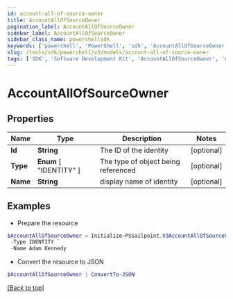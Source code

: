 ```yaml
---
id: account-all-of-source-owner
title: AccountAllOfSourceOwner
pagination_label: AccountAllOfSourceOwner
sidebar_label: AccountAllOfSourceOwner
sidebar_class_name: powershellsdk
keywords: ['powershell', 'PowerShell', 'sdk', 'AccountAllOfSourceOwner', 'AccountAllOfSourceOwner'] 
slug: /tools/sdk/powershell/v3/models/account-all-of-source-owner
tags: ['SDK', 'Software Development Kit', 'AccountAllOfSourceOwner', 'AccountAllOfSourceOwner']
---
```



# AccountAllOfSourceOwner

## Properties

Name | Type | Description | Notes
------------ | ------------- | ------------- | -------------
**Id** | **String** | The ID of the identity | [optional] 
**Type** |  **Enum** [  "IDENTITY" ] | The type of object being referenced | [optional] 
**Name** | **String** | display name of identity | [optional] 

## Examples

- Prepare the resource
```powershell
$AccountAllOfSourceOwner = Initialize-PSSailpoint.V3AccountAllOfSourceOwner  -Id 2c918084660f45d6016617daa9210584 `
 -Type IDENTITY `
 -Name Adam Kennedy
```

- Convert the resource to JSON
```powershell
$AccountAllOfSourceOwner | ConvertTo-JSON
```


[[Back to top]](#) 

